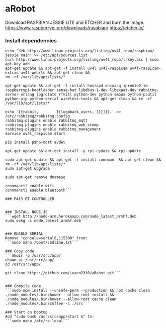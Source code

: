 # aRobot

Download RASPBIAN JESSIE LITE and ETCHER and burn the image.
https://www.raspberrypi.org/downloads/raspbian/
https://etcher.io/

### Install dependencies

```sudo su
echo "deb http://www.linux-projects.org/listing/uv4l_repo/raspbian/ jessie main" >> /etc/apt/sources.list
curl http://www.linux-projects.org/listing/uv4l_repo/lrkey.asc | sudo apt-key add -
apt-get update && apt-get -f install uv4l uv4l-raspicam uv4l-raspicam-extras uv4l-webrtc && apt-get clean &&
rm -rf /var/lib/apt/lists/*

apt-get update && apt-get -f install hostapd dnsmasq iproute2 iw raspberrypi-bootloader sense-hat libdbus-1-dev libexpat-dev rabbitmq-server erlang logrotate rfkill python-dev python-smbus python-psutil python-pip python-serial wireless-tools && apt-get clean && rm -rf /var/lib/apt/lists/*

echo '[{rabbit,        [{loopback_users, []}]}].' >> /etc/rabbitmq/rabbitmq.config
rabbitmq-plugins enable rabbitmq_mqtt
rabbitmq-plugins enable rabbitmq_web_stomp
rabbitmq-plugins enable rabbitmq_management
service uv4l_raspicam start

pip install paho-mqtt evdev

apt-get update && apt-get install -y rpi-update && rpi-update

sudo apt-get update && apt-get -f install connman  && apt-get clean && rm -rf /var/lib/apt/lists/*
sudo apt-get upgrade

sudo apt-get remove dnsmasq

connmanctl enable wifi
connmanctl enable bluetooth```

### PAIR BT CONTROLLER


### INSTALL NODE.JS
```wget http://node-arm.herokuapp.com/node_latest_armhf.deb
sudo dpkg -i node_latest_armhf.deb```


### ENABLE SERIAL
Remove "console=serial0,115200" from:
```sudo nano /boot/cmdline.txt```

### Copy code
```mkdir -p /usr/src/app/
chown pi /usr/src/app/
cd /usr/src/app/

git clone https://github.com/juano2310/aRobot.git```


### Compile Code
```sudo npm install --unsafe-perm --production && npm cache clean
./node_modules/.bin/bower --allow-root install && ./node_modules/.bin/bower --allow-root cache clean
./node_modules/.bin/coffee -c ./src```

### Start on bootup
Add "sudo bash /usr/src/app/start &" to:
```sudo nano /etc/rc.local```
